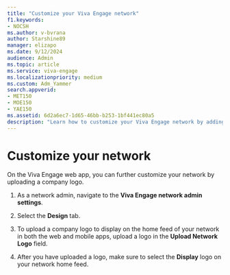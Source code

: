 ```yaml
---
title: "Customize your Viva Engage network"
f1.keywords:
- NOCSH
ms.author: v-bvrana
author: Starshine89
manager: elizapo
ms.date: 9/12/2024
audience: Admin
ms.topic: article
ms.service: viva-engage
ms.localizationpriority: medium
ms.custom: Adm_Yammer
search.appverid:
- MET150
- MOE150
- YAE150
ms.assetid: 6d2a6ec7-1d65-46bb-b253-1bf441ec80a5
description: "Learn how to customize your Viva Engage network by adding a logo."
---
```


# Customize your network

On the Viva Engage web app, you can further customize your network by uploading a company logo.

1. As a network admin, navigate to the **Viva Engage network admin settings**.

2. Select the **Design** tab.

3. To upload a company logo to display on the home feed of your network in both the web and mobile apps, upload a logo in the **Upload Network Logo** field.

4. After you have uploaded a logo, make sure to select the **Display** logo on your network home feed.
